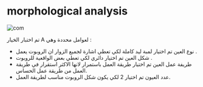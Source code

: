 # morphological analysis


![com](https://user-images.githubusercontent.com/85690756/124363512-2e189700-dc2b-11eb-98c6-7593631d53b9.png)

تم اختبار الخيار A لعوامل محددة وهي :
 
- نوع العين تم اختيار لمبة ليد كاملة لكي تعطي اشارة لجميع الزوار ان الروبوت يعمل .
- شكل العين تم اختيار دائري لكي تعطي بعض الواقعية للروبوت .
- طريفة عمل العين تم اختيار طريقة العمل باستمرار لانها الاكثر استقرار في طريقة العمل من طريقة عمل الحساس.
- عدد العيون تم اختيار 2 لكي يكون شكل الروبوت مناسب لطريقة العمل.
